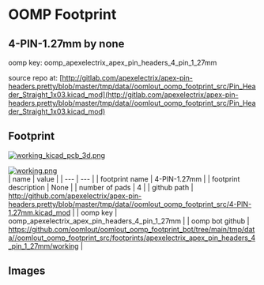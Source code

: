 # OOMP Footprint  
## 4-PIN-1.27mm  by none  
  
oomp key: oomp_apexelectrix_apex_pin_headers_4_pin_1_27mm  
  
source repo at: [http://gitlab.com/apexelectrix/apex-pin-headers.pretty/blob/master/tmp/data//oomlout_oomp_footprint_src/Pin_Header_Straight_1x03.kicad_mod](http://gitlab.com/apexelectrix/apex-pin-headers.pretty/blob/master/tmp/data//oomlout_oomp_footprint_src/Pin_Header_Straight_1x03.kicad_mod)  
## Footprint  
  
[![working_kicad_pcb_3d.png](working_kicad_pcb_3d_600.png)](working_kicad_pcb_3d.png)  
  
[![working.png](working_600.png)](working.png)  
| name | value | 
| --- | --- | 
| footprint name | 4-PIN-1.27mm | 
| footprint description | None | 
| number of pads | 4 | 
| github path | http://github.com/apexelectrix/apex-pin-headers.pretty/blob/master/tmp/data//oomlout_oomp_footprint_src/4-PIN-1.27mm.kicad_mod | 
| oomp key | oomp_apexelectrix_apex_pin_headers_4_pin_1_27mm | 
| oomp bot github | https://github.com/oomlout/oomlout_oomp_footprint_bot/tree/main/tmp/data//oomlout_oomp_footprint_src/footprints/apexelectrix_apex_pin_headers_4_pin_1_27mm/working | 
## Images  

